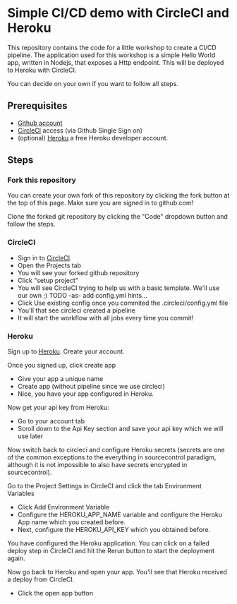 # Simple CI/CD demo with CircleCI and Heroku

This repository contains the code for a little workshop to create a CI/CD pipeline.
The application used for this workshop is a simple Hello World app, written in Nodejs, that exposes a Http endpoint. 
This will be deployed to Heroku with CircleCI.

You can decide on your own if you want to follow all steps.

## Prerequisites
* [Github account](https://github.com/join)
* [CircleCI](https://circleci.com/signup/) access (via Github Single Sign on)
* (optional) [Heroku](https://signup.heroku.com/login) a free Heroku developer account.

## Steps
### Fork this repository
You can create your own fork of this repository by clicking the fork button at the top of this page. Make sure you are signed in to github.com!

Clone the forked git repository by clicking the "Code" dropdown button and follow the steps.

### CircleCI
* Sign in to [CircleCI](https://circleci.com/signup/).
* Open the Projects tab
* You will see your forked github repository
* Click "setup project"
* You will see CircleCI trying to help us with a basic template. We'll use our own ;)
TODO -as- add config.yml hints...
* Click Use existing config once you commited the .circleci/config.yml file
* You'll that see circleci created a pipeline
* It will start the workflow with all jobs every time you commit!


### Heroku
Sign up to [Heroku](https://signup.heroku.com/login). Create your account.

Once you signed up, click create app
* Give your app a unique name
* Create app (without pipeline since we use circleci)
* Nice, you have your app configured in Heroku.

Now get your api key from Heroku:
* Go to your account tab
* Scroll down to the Api Key section and save your api key which we will use later


Now switch back to circleci and configure Heroku secrets (secrets are one of the common exceptions to the everything in sourcecontrol paradigm, although it is not impossible to also have secrets encrypted in sourcecontrol).

Go to the Project Settings in CircleCI and click the tab Environment Variables
* Click Add Environment Variable
* Configure the HEROKU_APP_NAME variable and configure the Heroku App name which you created before.
* Next, configure the HEROKU_API_KEY which you obtained before.

You have configured the Heroku application. You can click on a failed deploy step in CircleCI and hit the Rerun button to start the deployment again.

Now go back to Heroku and open your app.
You'll see that Heroku received a deploy from CircleCI.
* Click the open app button